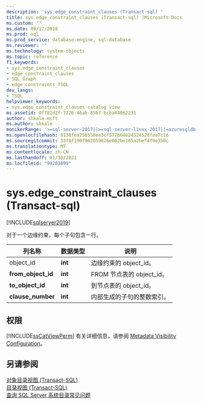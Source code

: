 ```yaml
---
description: 'sys.edge_constraint_clauses (Transact-sql) '
title: sys.edge_constraint_clauses (Transact-sql) |Microsoft Docs
ms.custom: ''
ms.date: 09/17/2018
ms.prod: sql
ms.prod_service: database-engine, sql-database
ms.reviewer: ''
ms.technology: system-objects
ms.topic: reference
f1_keywords:
- sys.edge_constraint_clauses
- edge_constraint_clauses
- SQL Graph
- edge_constraints_TSQL
dev_langs:
- TSQL
helpviewer_keywords:
- sys.edge_constraint_clauses catalog view
ms.assetid: 0f782d2f-7126-46ab-85b7-bcba44862231
author: shkale-msft
ms.author: shkale
monikerRange: '>=sql-server-2017||>=sql-server-linux-2017||=azuresqldb-mi-current'
ms.openlocfilehash: 0138fea256558ee3cf57766462452452dfaa7c16
ms.sourcegitcommit: 33f0f190f962059826e002be165a2bef4f9e350c
ms.translationtype: MT
ms.contentlocale: zh-CN
ms.lasthandoff: 01/30/2021
ms.locfileid: "99203899"
---
```

# <a name="sysedge_constraint_clauses-transact-sql"></a>sys.edge_constraint_clauses (Transact-sql) 
[!INCLUDE[sqlserver2019](../../includes/applies-to-version/sqlserver2019.md)]

对于一个边缘约束，每个子句包含一行。
  
|列名称|数据类型|说明|  
|-----------------|---------------|-----------------|  
|object_id|**int**|边缘约束的 object_id。|  
|**from_object_id**|**int**|FROM 节点表的 object_id。|  
|**to_object_id**|**int**|到节点表的 object_id。|  
|**clause_number**|**int**|内部生成的子句的整数索引。|  
  
## <a name="permissions"></a>权限  
 [!INCLUDE[ssCatViewPerm](../../includes/sscatviewperm-md.md)] 有关详细信息，请参阅 [Metadata Visibility Configuration](../../relational-databases/security/metadata-visibility-configuration.md)。  
  
## <a name="see-also"></a>另请参阅  
 [对象目录视图 (Transact-SQL)](../../relational-databases/system-catalog-views/object-catalog-views-transact-sql.md)   
 [目录视图 (Transact-SQL)](../../relational-databases/system-catalog-views/catalog-views-transact-sql.md)   
 [查询 SQL Server 系统目录常见问题](../../relational-databases/system-catalog-views/querying-the-sql-server-system-catalog-faq.md)  
  
  

